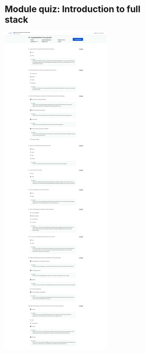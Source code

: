 # Module quiz: Introduction to full stack

![screencapture-coursera-org-learn-the-full-stack-exam-sQR1g-module-quiz-introduction-to-the-full-stack-view-attempt-2023-02-12-07_52_59.png](Module%20quiz%20Introduction%20to%20full%20stack%2099d1bdc8e13f4116b806d47d42c71c9f/screencapture-coursera-org-learn-the-full-stack-exam-sQR1g-module-quiz-introduction-to-the-full-stack-view-attempt-2023-02-12-07_52_59.png)